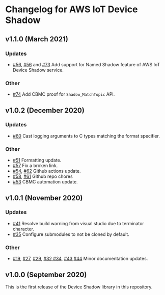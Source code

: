 # Changelog for AWS IoT Device Shadow

## v1.1.0 (March 2021)

### Updates
 - [#56](https://github.com/aws/device-shadow-for-aws-iot-embedded-sdk/pull/56), [#56](https://github.com/aws/device-shadow-for-aws-iot-embedded-sdk/pull/72) and [#73](https://github.com/aws/device-shadow-for-aws-iot-embedded-sdk/pull/73) Add support for Named Shadow feature of AWS IoT Device Shadow service.

### Other
 - [#74](https://github.com/aws/device-shadow-for-aws-iot-embedded-sdk/pull/74) Add CBMC proof for `Shadow_MatchTopic` API.

## v1.0.2 (December 2020)

### Updates
 - [#60](https://github.com/aws/device-shadow-for-aws-iot-embedded-sdk/pull/60) Cast logging arguments to C types matching the format specifier.

### Other
 - [#51](https://github.com/aws/device-shadow-for-aws-iot-embedded-sdk/pull/51) Formatting update.
 - [#57](https://github.com/aws/device-shadow-for-aws-iot-embedded-sdk/pull/57) Fix a broken link.
 - [#54](https://github.com/aws/device-shadow-for-aws-iot-embedded-sdk/pull/54), [#62](https://github.com/aws/device-shadow-for-aws-iot-embedded-sdk/pull/62) Github actions update.
 - [#58](https://github.com/aws/device-shadow-for-aws-iot-embedded-sdk/pull/58), [#61](https://github.com/aws/device-shadow-for-aws-iot-embedded-sdk/pull/61) Github repo chores
 - [#53](https://github.com/aws/device-shadow-for-aws-iot-embedded-sdk/pull/53) CBMC automation update.

## v1.0.1 (November 2020)

### Updates
 - [#41](https://github.com/aws/device-shadow-for-aws-iot-embedded-sdk/pull/41) Resolve build warning from visual studio due to terminator character.
 - [#35](https://github.com/aws/device-shadow-for-aws-iot-embedded-sdk/pull/35) Configure submodules to not be cloned by default.

### Other
 - [#19](https://github.com/aws/device-shadow-for-aws-iot-embedded-sdk/pull/19), [#27](https://github.com/aws/device-shadow-for-aws-iot-embedded-sdk/pull/27), [#29](https://github.com/aws/device-shadow-for-aws-iot-embedded-sdk/pull/29), [#32](https://github.com/aws/device-shadow-for-aws-iot-embedded-sdk/pull/32),[#34](https://github.com/aws/device-shadow-for-aws-iot-embedded-sdk/pull/34), [#43](https://github.com/aws/device-shadow-for-aws-iot-embedded-sdk/pull/43),[#44](https://github.com/aws/device-shadow-for-aws-iot-embedded-sdk/pull/44) Minor documentation updates.

## v1.0.0 (September 2020)

This is the first release of the Device Shadow library in this repository.

